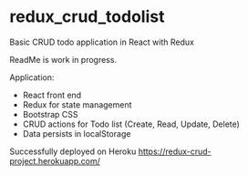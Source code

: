 # redux_crud_todolist
Basic CRUD todo application in React with Redux

ReadMe is work in progress.

Application:

- React front end
- Redux for state management
- Bootstrap CSS
- CRUD actions for Todo list (Create, Read, Update, Delete)
- Data persists in localStorage

Successfully deployed on Heroku
https://redux-crud-project.herokuapp.com/


